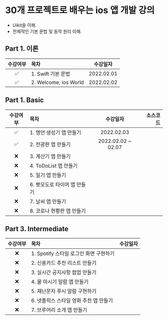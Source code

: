 # 30개 프로젝트로 배우는 ios 앱 개발 강의

- Uikit을 이해.
- 전체적인 기본 문법 및 동작 원리 이해.




## Part 1. 이론
|수강여부| 목차                    |    수강일자    |
|:---:|:----------------------|:----------:|
|✅| 1. Swift 기본 문법        | 2022.02.01 |
|✅| 2. Welcome, ios World | 2022.02.02 |



## Part 1. Basic
| 수강여부 | 목차                |        수강일자        | 소스코드 |
|:----:|:------------------|:------------------:|-----:|
|  ✅   | 1. 명언 생성기 앱 만들기   |     2022.02.03     |      |
|  ✅   | 2. 전광판 앱 만들기      | 2022.02.02 ~ 02.07 |      |
|  ❌   | 3. 계산기 앱 만들기      |                    |
|  ❌   | 4. ToDoList 앱 만들기 |                    |
|  ❌   | 5. 일기 앱 만들기       |                    |
|  ❌   | 6. 뽀모도로 타이머 앱 만들기 |                    |
|  ❌   | 7. 날씨 앱 만들기       |                    |
|  ❌   | 8. 코로나 현황판 앱 만들기  |                    |


## Part 3. Intermediate
| 수강여부 | 목차                         | 수강일자 |
|:----:|:---------------------------|:----:|
|  ❌   | 1. Spotify 스타일 로그인 화면 구현하기 |      |
|  ❌   | 2. 신용카드 추천 리스트 만들기         |      |
|  ❌   | 3. 실시간 공지사항 팝업 만들기         |      |
|  ❌   | 4. 물 마시기 알람 앱 만들기          |      |
|  ❌   | 5. 재난문자 푸시 알람 구현하기         |      |
|  ❌   | 6. 넷플릭스 스타일 영화 추천 앱 만들기    |      |
|  ❌   | 7. 브루어리 소개 앱 만들기           |      |



